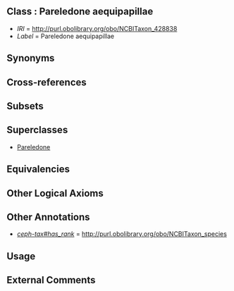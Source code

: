 
## Class : Pareledone aequipapillae

 * *IRI* = http://purl.obolibrary.org/obo/NCBITaxon_428838
 * *Label* = Pareledone aequipapillae

## Synonyms


## Cross-references


## Subsets


## Superclasses

 * [Pareledone](../../NCBITaxon/43/NCBITaxon_158843.md)

## Equivalencies


## Other Logical Axioms


## Other Annotations

 * *[ceph-tax#has_rank](../../ceph-tax#has/nk/ceph-tax#has_rank.md)* = http://purl.obolibrary.org/obo/NCBITaxon_species

## Usage


## External Comments

